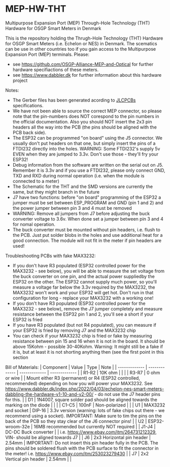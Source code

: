 # MEP-HW-THT
Multipurpose Expansion Port (MEP) Through-Hole Technology (THT) Hardware for OSGP Smart Meters in Denmark

This is the repository holding the Thrugh-Hole Technology (THT) Hardware for OSGP Smart Meters (i.e. Echelon or NES) in Denmark.
The scematics can be use in other countries too if you gain access to the Multipurpose Expansion Port (MEP) terminals.
Please:
- see https://github.com/OSGP-Alliance-MEP-and-Optical for further hardware specifiactions of these meters.
- see https://www.dabbler.dk for further information about this hardware project


Notes:
- The Gerber files has been generated acording to [JLCPCBs](https://jlcpcb.com/) specifications.
- We have not been able to source the correct MEP connector, so please note that the pin-numbers does NOT corespond to the pin numbers in the official documentation. Also you should NOT insert the 2x3 pin headers all the way into the PCB (the pins should be aligned with the PCB back side).
- The ESP32 can be programmed "on board" using the J5 connector. We usually don't put headers on that one, but simply insert the pins of a FTDI232 directly into the holes. WARNING: Some FTDI232's supply 5v EVEN when they are jumped to 3.3v. Don't use those - they'll fry your ESP32!
- Debug information from the software are written on the serial out on J5. Remember it is 3.3v and if you use a FTDI232, please only connect GND, TXD and RXD during normal operation (i.e. when the module is connected to a meter)
- The Schematic for the THT and the SMD versions are currently the same, but they might branch in the future
- J7 have two functions: before "on board" programming of the ESP32 a jumper must be set between ESP_PROGRAM and GND (pin 1 and 2) and the power jumper between pin 3 and 4 must be removed
- WARNING: Remove all jumpers from J7 before adjusting the buck converter voltage to 3.6v. When done set a jumper between pin 3 and 4 for nomal operation.
- The buck converter must be mounted without pin headers, i.e. flush to the PCB. Just put solder blobs in the holes and use additional heat for a good connection. The module will not fit in the meter if pin headers are used!

Troubleshooting PCBs with fake MAX3232:
- If you don't have R3 populated (ESP32 controlled power for the MAX3232 - see below), you will be able to measure the set voltage from the buck converter on one pin, and the actual power suppliedby the ESP32 on the other. The ESP32 cannot supply much power, so you'll measure a voltage far below the 3.3v required by the MAX3232, the MAX3232 won't work and your ESP32 will get hot. Don't run in that configuration for long - replace your MAX3232 with a working one!
- If you don't have R3 populated (ESP32 controlled power for the MAX3232 - see below), remove the J7 jumper completely and measure resistance between the ESP32 pin 1 and 2, you'll see a short if your ESP32 is fried
- If you have R3 populated (but not R4 populated), you can measure if your ESP32 is fried by removing J7 and the MAX3232 chip
- You can check if your MAX3232 chip is fried or fake by measuring resistance between pin 15 and 16 when it is not in the board. It should be above 15Kohm - possible 30-40Kohm. Warning: It might still be a fake if it is, but at least it is not shorting anything then (see the first point in this section

Bill of Materials:
| Component | Value | Type | Note |
| ------------- | ------------- | ------------- | ------------- |
| R1-R2 | 10K ohm | | |
| R3-R7 | 0 ohm or wire | | Mount either R3 (permanent) or R4 (ESP32 controlled, recommended) depending on how you will power your MAX3232. See https://www.dabbler.dk/index.php/2022/04/03/echelon-nes-smart-meters-dabbling-the-hardware-v1-10-and-v2-00/ - do not use the J7 header pins for this. |
| D1 | 1N4007, square solder pad should be aligned towards the marking on the diode | | |
| C1-C5 | 100nF | Non-polarized | |
| U1 | MAX3232 and socket | DIP-16 | 3.3v version (warning: lots of fake chips out there - we recommend using a socket). IMPORTANT: Make sure to tim the pins on the back of the PCB so they stay clear of the J6 connector pins! |
| U2 | ESP32-wroom-32e | 16MB recommended but currently NOT required |
| J1-J4 | DC-DC Buck converter | | i.e. https://www.ebay.com/itm/264731212329, VIN- should be aligned towards J7 |
| J6 | 2x3 Horizontal pin header | 2.54mm | IMPORTANT: Do not insert this pin header fully in the PCB. The pins should be soldered flush with the PCB surface to fit the connector in the meter! i.e. https://www.ebay.com/itm/253023279430 |
| J7 | 2x2 Vertical pin header | 2.54mm | |
